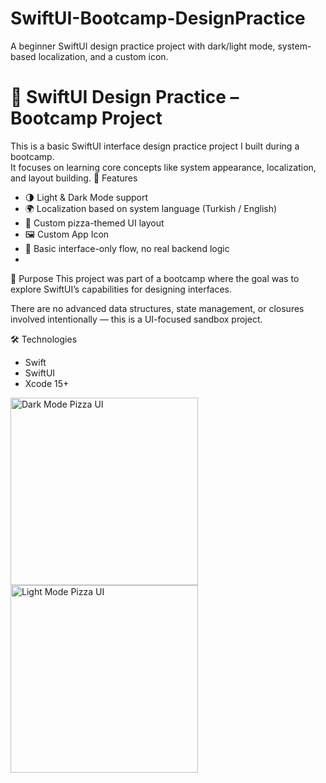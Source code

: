 # SwiftUI-Bootcamp-DesignPractice
A beginner SwiftUI design practice project with dark/light mode, system-based localization, and a custom icon.
# 🍕 SwiftUI Design Practice – Bootcamp Project

This is a basic SwiftUI interface design practice project I built during a bootcamp.  
It focuses on learning core concepts like system appearance, localization, and layout building.
📱 Features
- 🌗 Light & Dark Mode support  
- 🌍 Localization based on system language (Turkish / English)  
- 🍕 Custom pizza-themed UI layout  
- 🖼️ Custom App Icon  
- 🧪 Basic interface-only flow, no real backend logic
- 
🎯 Purpose
This project was part of a bootcamp where the goal was to explore SwiftUI’s capabilities for designing interfaces.

There are no advanced data structures, state management, or closures involved intentionally — this is a UI-focused sandbox project.

 🛠 Technologies
- Swift  
- SwiftUI  
- Xcode 15+


<img src="https://github.com/user-attachments/assets/75f4030a-5b03-4150-a1a2-27cf70e2a960" alt="Dark Mode Pizza UI" width="300"/>

<img src="https://github.com/user-attachments/assets/6c5e7098-e5af-407a-b95d-7921e22abc5d" alt="Light Mode Pizza UI" width="300"/>
